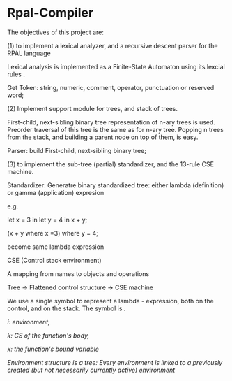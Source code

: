 # Rpal-Compiler

The objectives of this project are:

(1) to implement a lexical analyzer, and a recursive descent parser for the RPAL language 

Lexical analysis is implemented as a Finite-State Automaton using its lexcial rules .

Get Token: string, numeric, comment, operator, punctuation or reserved word;


(2) Implement support module for trees, and stack of trees.

First-child, next-sibling binary tree representation of n-ary trees is used.
Preorder traversal of this tree is the same as for n-ary tree.
Popping n trees from the stack, and building a parent node on top of them, is easy.

Parser: build First-child, next-sibling binary tree;

(3) to implement the sub-tree (partial) standardizer, and the 13-rule CSE machine. 

Standardizer: Generatre binary standardized tree: either lambda (definition) or gamma (application) expresion

e.g.

let x = 3 in let y = 4 in x + y;

(x + y where x =3) where y = 4;

become same lambda expression

CSE (Control stack environment)

A mapping from names to objects and operations

Tree -> Flattened control structure -> CSE machine

We use a single symbol to represent a lambda - expression, both on the control, and on the stack.  The symbol is <i lambda k x>.

i: environment,

k: CS of the function's body,

x: the function's bound variable

Environment structure is a tree: Every environment is linked to a previously created (but not necessarily currently active) environment
